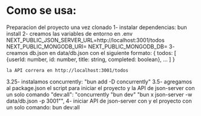 Como se usa:
==========
Preparacion del proyecto una vez clonado
1- instalar dependencias: bun install
2- creamos las variables de entorno en .env
    NEXT_PUBLIC_JSON_SERVER_URL=http://localhost:3001/todos
    NEXT_PUBLIC_MONGODB_URI=
    NEXT_PUBLIC_MONGODB_DB=
3- creamos db.json en data/db.json con el siguiente formato:
      {
        todos: [
          {userId: number, id: number, title: string, completed: boolean},
          ...
          ]
      }
    
    la API correra en http://localhost:3001/todos

3.25- instalamos concurrently:
"bun add -D concurrently"
3.5- agregamos al package.json el script para iniciar el proyecto y la API de json-server con un solo comando
"dev:all": "concurrently \"bun dev\" \"bun x json-server -w data/db.json -p 3001\"",
4- iniciar API de json-server con y el proyecto con un solo comando:
    bun dev:all
